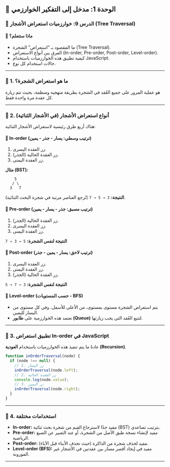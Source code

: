 ## 🌳 الوحدة 1: مدخل إلى التفكير الخوارزمي

### 📘 الدرس 9: خوارزميات استعراض الأشجار (Tree Traversal)

#### 🧠 **ماذا ستتعلم؟**
* ما المقصود بـ “استعراض” الشجرة (Tree Traversal).
* الفرق بين أنواع الاستعراض (In-order, Pre-order, Post-order, Level-order).
* كيفية تطبيق هذه الخوارزميات باستخدام JavaScript.
* حالات استخدام كل نوع.

---
### 🧾 1. ما هو استعراض الشجرة؟
هو عملية المرور على جميع العُقد في الشجرة بطريقة منهجية ومنظمة، بحيث تتم زيارة كل عقدة مرة واحدة فقط.

---
### 🧾 2. أنواع استعراض الأشجار (في الأشجار الثنائية)
هناك أربع طرق رئيسية لاستعراض الأشجار الثنائية:

#### 📌 In-order (ترتيب وسطي: يسار - جذر - يمين)
1.  زر العقدة اليسرى.
2.  زر العقدة الحالية (الجذر).
3.  زر العقدة اليمنى.

**مثال (BST):**
```
    5
   / \
  3   7
```
**النتيجة:** `3 → 5 → 7` (تُرجع العناصر مرتبة في شجرة البحث الثنائية).

#### 📌 Pre-order (ترتيب مسبق: جذر - يسار - يمين)
1.  زر العقدة الحالية (الجذر).
2.  زر العقدة اليسرى.
3.  زر العقدة اليمنى.

**النتيجة لنفس الشجرة:** `5 → 3 → 7`

#### 📌 Post-order (ترتيب لاحق: يسار - يمين - جذر)
1.  زر العقدة اليسرى.
2.  زر العقدة اليمنى.
3.  زر العقدة الحالية (الجذر).

**النتيجة لنفس الشجرة:** `3 → 7 → 5`

#### 📌 Level-order (حسب المستويات - BFS)
* يتم استعراض الشجرة مستوى بمستوى، من الأعلى للأسفل، وفي كل مستوى من اليسار لليمين.
* تعتمد هذه الخوارزمية على **طابور (Queue)** لتتبع العُقد التي يجب زيارتها.

---
### 🧾 3. تطبيق استعراض In-order في JavaScript
عادةً ما يتم تنفيذ هذه الخوارزميات باستخدام **العودية (Recursion)**.

```javascript
function inOrderTraversal(node) {
  if (node !== null) {
    // 1. زر اليسار
    inOrderTraversal(node.left);
    // 2. زر العقدة الحالية
    console.log(node.value);
    // 3. زر اليمين
    inOrderTraversal(node.right);
  }
}
```

---
### 🧾 4. استخدامات مختلفة
* **In-order:** مفيد جدًا لاسترجاع القيم من شجرة بحث ثنائية (BST) بترتيب تصاعدي.
* **Pre-order:** مفيد لإنشاء نسخة طبق الأصل من الشجرة، أو عند التعبير عن الصيغ الرياضية.
* **Post-order:** مفيد لحذف شجرة من الذاكرة (حيث تحذف الأبناء قبل الآباء).
* **Level-order (BFS):** مفيد في إيجاد أقصر مسار بين عقدتين في الأشجار غير الموزونة.

---
